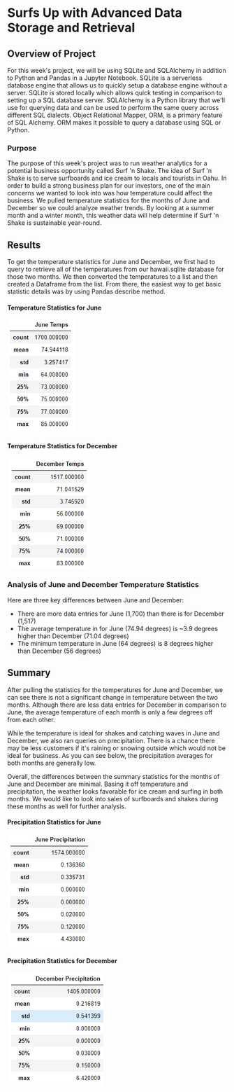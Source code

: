 # Surfs Up with Advanced Data Storage and Retrieval

## Overview of Project
For this week's project, we will be using SQLite and SQLAlchemy in addition to Python and Pandas in a Jupyter Notebook. SQLite is a serverless database engine that allows us to quickly setup a database engine without a server. SQLite is stored locally which allows quick testing in comparison to setting up a SQL database server. SQLAlchemy is a Python library that we'll use for querying data and can be used to perform the same query across different SQL dialects. Object Relational Mapper, ORM, is a primary feature of SQL Alchemy. ORM makes it possible to query a database using SQL or Python. 

### Purpose
The purpose of this week's project was to run weather analytics for a potential business opportunity called Surf 'n Shake. The idea of Surf 'n Shake is to serve surfboards and ice cream to locals and tourists in Oahu. In order to build a strong business plan for our investors, one of the main concerns we wanted to look into was how temperature could affect the business. We pulled temperature statistics for the months of June and December so we could analyze weather trends. By looking at a summer month and a winter month, this weather data will help determine if Surf 'n Shake is sustainable year-round.

## Results
To get the temperature statistics for June and December, we first had to query to retrieve all of the temperatures from our hawaii.sqlite database for those two months. We then converted the temperatures to a list and then created a Dataframe from the list. From there, the easiest way to get basic statistic details was by using Pandas describe method. 

#### Temperature Statistics for June
![June_Temps](/Resources/June_Temps.PNG)

#### Temperature Statistics for December
![December_Temps](/Resources/December_Temps.PNG)

### Analysis of June and December Temperature Statistics
Here are three key differences between June and December:
- There are more data entries for June (1,700) than there is for December (1,517)
- The average temperature in for June (74.94 degrees) is ~3.9 degrees higher than December (71.04 degrees)
- The minimum temperature in June (64 degrees) is 8 degrees higher than December (56 degrees)

## Summary
After pulling the statistics for the temperatures for June and December, we can see there is not a significant change in temperature between the two months. Although there are less data entries for December in comparison to June, the average temperature of each month is only a few degrees off from each other.

While the temperature is ideal for shakes and catching waves in June and December, we also ran queries on precipitation. There is a chance there may be less customers if it's raining or snowing outside which would not be ideal for business. As you can see below, the precipitation averages for both months are generally low.

Overall, the differences between the summary statistics for the months of June and December are minimal. Basing it off temperature and precipitation, the weather looks favorable for ice cream and surfing in both months. We would like to look into sales of surfboards and shakes during these months as well for further analysis.

#### Precipitation Statistics for June
![June_Prcp](/Resources/June_Prcp.PNG)

#### Precipitation Statistics for December
![December_Prcp](/Resources/December_Prcp.PNG)